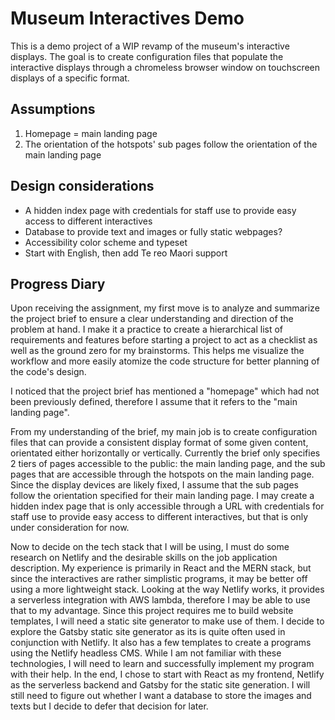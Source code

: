 # Museum Interactives Demo

This is a demo project of a WIP revamp of the museum's interactive displays. The goal is to create configuration files that populate the interactive displays through a chromeless browser window on touchscreen displays of a specific format.

## Assumptions
1. Homepage = main landing page
2. The orientation of the hotspots' sub pages follow the orientation of the main landing page

## Design considerations
- A hidden index page with credentials for staff use to provide easy access to different interactives
- Database to provide text and images or fully static webpages?
- Accessibility color scheme and typeset
- Start with English, then add Te reo Maori support

## Progress Diary
Upon receiving the assignment, my first move is to analyze and summarize the project brief to ensure a clear understanding and direction of the problem at hand. I make it a practice to create a hierarchical list of requirements and features before starting a project to act as a checklist as well as the ground zero for my brainstorms. This helps me visualize the workflow and more easily atomize the code structure for better planning of the code's design.

I noticed that the project brief has mentioned a "homepage" which had not been previously defined, therefore I assume that it refers to the "main landing page".

From my understanding of the brief, my main job is to create configuration files that can provide a consistent display format of some given content, orientated either horizontally or vertically. Currently the brief only specifies 2 tiers of pages accessible to the public: the main landing page, and the sub pages that are accessible through the hotspots on the main landing page. Since the display devices are likely fixed, I assume that the sub pages follow the orientation specified for their main landing page. I may create a hidden index page that is only accessible through a URL with credentials for staff use to provide easy access to different interactives, but that is only under consideration for now.

Now to decide on the tech stack that I will be using, I must do some research on Netlify and the desirable skills on the job application description. My experience is primarily in React and the MERN stack, but since the interactives are rather simplistic programs, it may be better off using a more lightweight stack. Looking at the way Netlify works, it provides a serverless integration with AWS lambda, therefore I may be able to use that to my advantage. Since this project requires me to build website templates, I will need a static site generator to make use of them. I decide to explore the Gatsby static site generator as its is quite often used in conjunction with Netlify. It also has a few templates to create a programs using the Netlify headless CMS. While I am not familiar with these technologies, I will need to learn and successfully implement my program with their help. In the end, I chose to start with React as my frontend, Netlify as the serverless backend and Gatsby for the static site generation. I will still need to figure out whether I want a database to store the images and texts but I decide to defer that decision for later.

